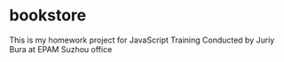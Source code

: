 # bookstore
This is my homework project for JavaScript Training Conducted by Juriy Bura at EPAM Suzhou office
